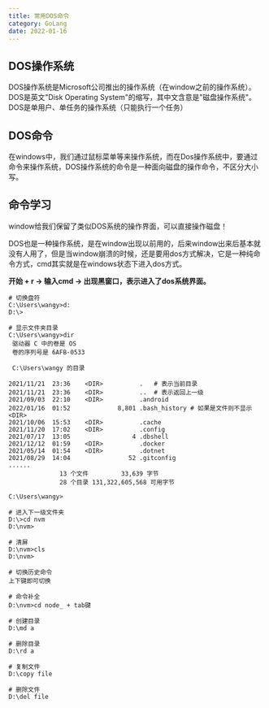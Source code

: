 ```yaml
---
title: 常用DOS命令
category: GoLang
date: 2022-01-16
---
```


## DOS操作系统

DOS操作系统是Microsoft公司推出的操作系统（在window之前的操作系统）。DOS是英文"Disk Operating System"的缩写，其中文含意是"磁盘操作系统"。DOS是单用户、单任务的操作系统（只能执行一个任务）

## DOS命令

在windows中，我们通过鼠标菜单等来操作系统，而在Dos操作系统中，要通过命令来操作系统，DOS操作系统的命令是一种面向磁盘的操作命令，不区分大小写。

## 命令学习

window给我们保留了类似DOS系统的操作界面，可以直接操作磁盘！

DOS也是一种操作系统，是在window出现以前用的，后来window出来后基本就没有人用了，但是当window崩溃的时候，还是要用dos方式解决，它是一种纯命令方式，cmd其实就是在windows状态下进入dos方式。

**开始 + r -> 输入cmd -> 出现黑窗口，表示进入了dos系统界面。**

```shell
# 切换盘符
C:\Users\wangy>d:
D:\>

# 显示文件夹目录
C:\Users\wangy>dir
 驱动器 C 中的卷是 OS
 卷的序列号是 6AFB-0533

 C:\Users\wangy 的目录

2021/11/21  23:36    <DIR>          .	# 表示当前目录
2021/11/21  23:36    <DIR>          ..	# 表示返回上一级
2021/09/03  22:10    <DIR>          .android
2022/01/16  01:52             8,801 .bash_history # 如果是文件则不显示<DIR>
2021/10/06  15:53    <DIR>          .cache
2021/11/20  17:02    <DIR>          .config
2021/07/17  13:05                 4 .dbshell
2021/12/12  01:59    <DIR>          .docker
2021/05/14  01:54    <DIR>          .dotnet
2021/08/29  14:04                52 .gitconfig
......
              13 个文件         33,639 字节
              28 个目录 131,322,605,568 可用字节

C:\Users\wangy>

# 进入下一级文件夹
D:\>cd nvm
D:\nvm>

# 清屏
D:\nvm>cls
D:\nvm>

# 切换历史命令
上下键即可切换

# 命令补全
D:\nvm>cd node_ + tab键

# 创建目录
D:\md a

# 删除目录
D:\rd a

# 复制文件
D:\copy file

# 删除文件
D:\del file
```


